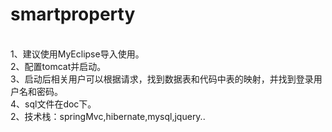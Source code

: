 # smartproperty
<br>1、建议使用MyEclipse导入使用。
<br>2、配置tomcat并启动。
<br>3、启动后相关用户可以根据请求，找到数据表和代码中表的映射，并找到登录用户名和密码。
<br>4、sql文件在doc下。
<br>2、技术栈：springMvc,hibernate,mysql,jquery..

